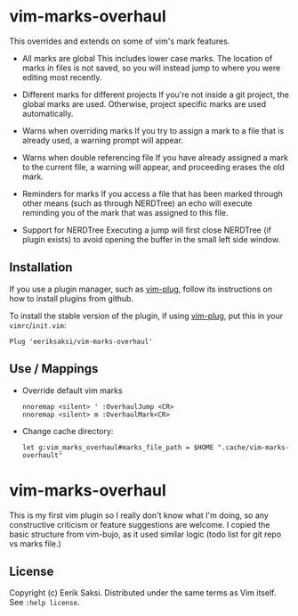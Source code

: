 # vim-marks-overhaul

This overrides and extends on some of vim's mark features.

- All marks are global
  This includes lower case marks. The location of marks in files is not saved, so you will instead jump to where you were editing most recently.

- Different marks for different projects
  If you're not inside a git project, the global marks are used. Otherwise, project specific marks are used automatically.

- Warns when overriding marks
  If you try to assign a mark to a file that is already used, a warning prompt will appear.

- Warns when double referencing file
  If you have already assigned a mark to the current file, a warning will appear, and proceeding erases the old mark.

- Reminders for marks
  If you access a file that has been marked through other means (such as through NERDTree) an echo will execute reminding you of the mark that was assigned to this file.

- Support for NERDTree
  Executing a jump will first close NERDTree (if plugin exists) to avoid opening the buffer in the small left side window.


## Installation

If you use a plugin manager, such as [vim-plug], follow its instructions on how to install plugins from github.

To install the stable version of the plugin, if using [vim-plug], put this in your `vimrc`/`init.vim`:

```
Plug 'eeriksaksi/vim-marks-overhaul'
```

## Use / Mappings

- Override default vim marks

  ```
  nnoremap <silent> ' :OverhaulJump <CR>
  nnoremap <silent> m :OverhaulMark<CR>
  ```

- Change cache directory:
  ```
  let g:vim_marks_overhaul#marks_file_path = $HOME ".cache/vim-marks-overhault"
  ```


# vim-marks-overhaul
This is my first vim plugin so I really don't know what I'm doing, so any constructive criticism or feature suggestions are welcome.
I copied the basic structure from vim-bujo, as it used similar logic (todo list for git repo vs marks file.)

[vim-plug]: https://github.com/junegunn/vim-plug
[:h mods]: https://vimhelp.org/map.txt.html#%3Cmods%3E

## License

Copyright (c) Eerik Saksi. Distributed under the same terms as Vim itself.
See `:help license`.
